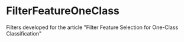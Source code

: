 # FilterFeatureOneClass
Filters developed for the article "Filter Feature Selection for One-Class Classification"
